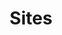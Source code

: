 ---
# This topic lives at
# https://digital.gov/topics/sites

slug: "sites"

# Topic Title
title: "Sites"

# description — keep it short and clear
summary: ""


# Weight
weight: 1

# For more information on managing topics,
# see https://github.com/GSA/digitalgov.gov/wiki
---